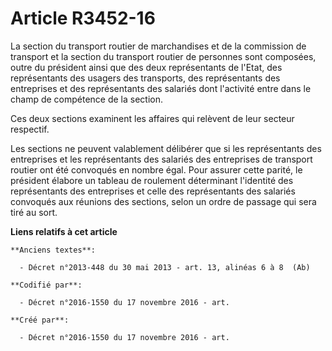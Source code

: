 # Article R3452-16

La section du transport routier de marchandises et de la commission de transport et la section du transport routier de
personnes sont composées, outre du président ainsi que des deux représentants de l'Etat, des représentants des usagers des
transports, des représentants des entreprises et des représentants des salariés dont l'activité entre dans le champ de
compétence de la section.

Ces deux sections examinent les affaires qui relèvent de leur secteur respectif.

Les sections ne peuvent valablement délibérer que si les représentants des entreprises et les représentants des salariés des
entreprises de transport routier ont été convoqués en nombre égal. Pour assurer cette parité, le président élabore un tableau
de roulement déterminant l'identité des représentants des entreprises et celle des représentants des salariés convoqués aux
réunions des sections, selon un ordre de passage qui sera tiré au sort.

**Liens relatifs à cet article**

	**Anciens textes**:

	  - Décret n°2013-448 du 30 mai 2013 - art. 13, alinéas 6 à 8  (Ab)

	**Codifié par**:

	  - Décret n°2016-1550 du 17 novembre 2016 - art.

	**Créé par**:

	  - Décret n°2016-1550 du 17 novembre 2016 - art.
